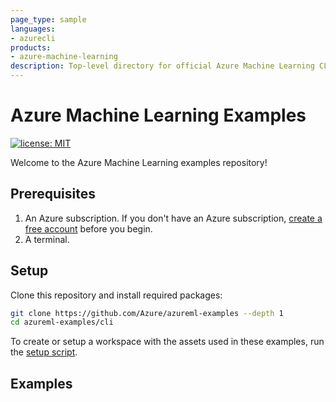 ```yaml
---
page_type: sample
languages:
- azurecli
products:
- azure-machine-learning
description: Top-level directory for official Azure Machine Learning CLI sample code.
---
```


# Azure Machine Learning Examples

[![license: MIT](https://img.shields.io/badge/License-MIT-purple.svg)](LICENSE)

Welcome to the Azure Machine Learning examples repository!

## Prerequisites

1. An Azure subscription. If you don't have an Azure subscription, [create a free account](https://aka.ms/AMLFree) before you begin.
2. A terminal.

## Setup

Clone this repository and install required packages:

```sh
git clone https://github.com/Azure/azureml-examples --depth 1
cd azureml-examples/cli
```

To create or setup a workspace with the assets used in these examples, run the [setup script](setup-workspace.sh).

## Examples
